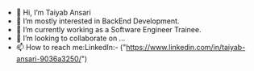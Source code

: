- 👋 Hi, I’m Taiyab Ansari
- 👀 I’m mostly interested in BackEnd Development.
- 🌱 I’m currently working as a Software Engineer Trainee.
- 💞️ I’m looking to collaborate on ...
- 📫 How to reach me:LinkedIn:- ("https://www.linkedin.com/in/taiyab-ansari-9036a3250/")

<!---
tybans/tybans is a ✨ special ✨ repository because its `README.md` (this file) appears on your GitHub profile.
You can click the Preview link to take a look at your changes.
--->
